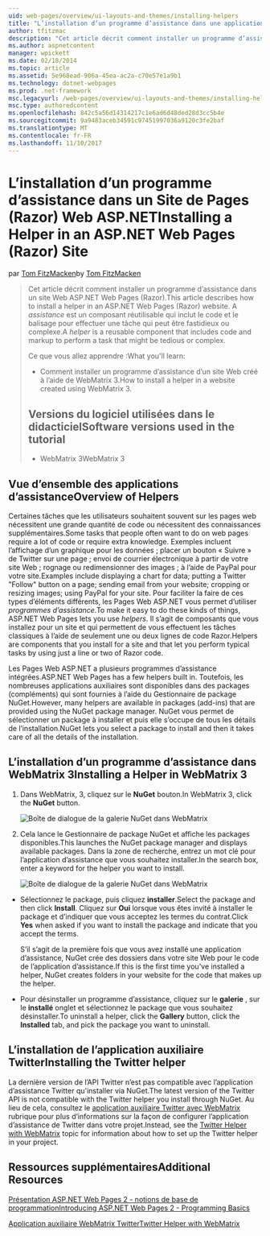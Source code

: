 ```yaml
---
uid: web-pages/overview/ui-layouts-and-themes/installing-helpers
title: "L’installation d’un programme d’assistance dans une application Web Pages (Razor) Site | Documents Microsoft"
author: tfitzmac
description: "Cet article décrit comment installer un programme d’assistance dans un site Web ASP.NET Web Pages (Razor). Un programme d’assistance est un composant réutilisable qui inclut le code et le balisage pour par..."
ms.author: aspnetcontent
manager: wpickett
ms.date: 02/18/2014
ms.topic: article
ms.assetid: 5e968ead-906a-45ea-ac2a-c70e57e1a9b1
ms.technology: dotnet-webpages
ms.prod: .net-framework
msc.legacyurl: /web-pages/overview/ui-layouts-and-themes/installing-helpers
msc.type: authoredcontent
ms.openlocfilehash: 842c5a56d14314217c1e6ad6d48ded28d3cc5b4e
ms.sourcegitcommit: 9a9483aceb34591c97451997036a9120c3fe2baf
ms.translationtype: MT
ms.contentlocale: fr-FR
ms.lasthandoff: 11/10/2017
---
```

<a name="installing-a-helper-in-an-aspnet-web-pages-razor-site"></a><span data-ttu-id="c4f08-104">L’installation d’un programme d’assistance dans un Site de Pages (Razor) Web ASP.NET</span><span class="sxs-lookup"><span data-stu-id="c4f08-104">Installing a Helper in an ASP.NET Web Pages (Razor) Site</span></span>
====================
<span data-ttu-id="c4f08-105">par [Tom FitzMacken](https://github.com/tfitzmac)</span><span class="sxs-lookup"><span data-stu-id="c4f08-105">by [Tom FitzMacken](https://github.com/tfitzmac)</span></span>

> <span data-ttu-id="c4f08-106">Cet article décrit comment installer un programme d’assistance dans un site Web ASP.NET Web Pages (Razor).</span><span class="sxs-lookup"><span data-stu-id="c4f08-106">This article describes how to install a helper in an ASP.NET Web Pages (Razor) website.</span></span> <span data-ttu-id="c4f08-107">A *assistance* est un composant réutilisable qui inclut le code et le balisage pour effectuer une tâche qui peut être fastidieux ou complexe.</span><span class="sxs-lookup"><span data-stu-id="c4f08-107">A *helper* is a reusable component that includes code and markup to perform a task that might be tedious or complex.</span></span>
> 
> <span data-ttu-id="c4f08-108">Ce que vous allez apprendre :</span><span class="sxs-lookup"><span data-stu-id="c4f08-108">What you'll learn:</span></span>
> 
> - <span data-ttu-id="c4f08-109">Comment installer un programme d’assistance d’un site Web créé à l’aide de WebMatrix 3.</span><span class="sxs-lookup"><span data-stu-id="c4f08-109">How to install a helper in a website created using WebMatrix 3.</span></span>
>   
> 
> ## <a name="software-versions-used-in-the-tutorial"></a><span data-ttu-id="c4f08-110">Versions du logiciel utilisées dans le didacticiel</span><span class="sxs-lookup"><span data-stu-id="c4f08-110">Software versions used in the tutorial</span></span>
> 
> 
> - <span data-ttu-id="c4f08-111">WebMatrix 3</span><span class="sxs-lookup"><span data-stu-id="c4f08-111">WebMatrix 3</span></span>


## <a name="overview-of-helpers"></a><span data-ttu-id="c4f08-112">Vue d’ensemble des applications d’assistance</span><span class="sxs-lookup"><span data-stu-id="c4f08-112">Overview of Helpers</span></span>

<span data-ttu-id="c4f08-113">Certaines tâches que les utilisateurs souhaitent souvent sur les pages web nécessitent une grande quantité de code ou nécessitent des connaissances supplémentaires.</span><span class="sxs-lookup"><span data-stu-id="c4f08-113">Some tasks that people often want to do on web pages require a lot of code or require extra knowledge.</span></span> <span data-ttu-id="c4f08-114">Exemples incluent l’affichage d’un graphique pour les données ; placer un bouton « Suivre » de Twitter sur une page ; envoi de courrier électronique à partir de votre site Web ; rognage ou redimensionner des images ; à l’aide de PayPal pour votre site.</span><span class="sxs-lookup"><span data-stu-id="c4f08-114">Examples include displaying a chart for data; putting a Twitter "Follow" button on a page; sending email from your website; cropping or resizing images; using PayPal for your site.</span></span> <span data-ttu-id="c4f08-115">Pour faciliter la faire de ces types d’éléments différents, les Pages Web ASP.NET vous permet d’utiliser *programmes d’assistance*.</span><span class="sxs-lookup"><span data-stu-id="c4f08-115">To make it easy to do these kinds of things, ASP.NET Web Pages lets you use *helpers*.</span></span> <span data-ttu-id="c4f08-116">Il s’agit de composants que vous installez pour un site et qui permettent de vous effectuent les tâches classiques à l’aide de seulement une ou deux lignes de code Razor.</span><span class="sxs-lookup"><span data-stu-id="c4f08-116">Helpers are components that you install for a site and that let you perform typical tasks by using just a line or two of Razor code.</span></span>

<span data-ttu-id="c4f08-117">Les Pages Web ASP.NET a plusieurs programmes d’assistance intégrées.</span><span class="sxs-lookup"><span data-stu-id="c4f08-117">ASP.NET Web Pages has a few helpers built in.</span></span> <span data-ttu-id="c4f08-118">Toutefois, les nombreuses applications auxiliaires sont disponibles dans des packages (compléments) qui sont fournies à l’aide du Gestionnaire de package NuGet.</span><span class="sxs-lookup"><span data-stu-id="c4f08-118">However, many helpers are available in packages (add-ins) that are provided using the NuGet package manager.</span></span> <span data-ttu-id="c4f08-119">NuGet vous permet de sélectionner un package à installer et puis elle s’occupe de tous les détails de l’installation.</span><span class="sxs-lookup"><span data-stu-id="c4f08-119">NuGet lets you select a package to install and then it takes care of all the details of the installation.</span></span>

## <a name="installing-a-helper-in-webmatrix-3"></a><span data-ttu-id="c4f08-120">L’installation d’un programme d’assistance dans WebMatrix 3</span><span class="sxs-lookup"><span data-stu-id="c4f08-120">Installing a Helper in WebMatrix 3</span></span>

1. <span data-ttu-id="c4f08-121">Dans WebMatrix, 3, cliquez sur le **NuGet** bouton.</span><span class="sxs-lookup"><span data-stu-id="c4f08-121">In WebMatrix 3, click the **NuGet** button.</span></span>

    ![Boîte de dialogue de la galerie NuGet dans WebMatrix](installing-helpers/_static/image1.png)
2. <span data-ttu-id="c4f08-123">Cela lance le Gestionnaire de package NuGet et affiche les packages disponibles.</span><span class="sxs-lookup"><span data-stu-id="c4f08-123">This launches the NuGet package manager and displays available packages.</span></span> <span data-ttu-id="c4f08-124">Dans la zone de recherche, entrez un mot clé pour l’application d’assistance que vous souhaitez installer.</span><span class="sxs-lookup"><span data-stu-id="c4f08-124">In the search box, enter a keyword for the helper you want to install.</span></span>

    ![Boîte de dialogue de la galerie NuGet dans WebMatrix](installing-helpers/_static/image2.png)
- <span data-ttu-id="c4f08-126">Sélectionnez le package, puis cliquez **installer**.</span><span class="sxs-lookup"><span data-stu-id="c4f08-126">Select the package and then click **Install**.</span></span> <span data-ttu-id="c4f08-127">Cliquez sur **Oui** lorsque vous êtes invité à installer le package et d’indiquer que vous acceptez les termes du contrat.</span><span class="sxs-lookup"><span data-stu-id="c4f08-127">Click **Yes** when asked if you want to install the package and indicate that you accept the terms.</span></span>

    <span data-ttu-id="c4f08-128">S’il s’agit de la première fois que vous avez installé une application d’assistance, NuGet crée des dossiers dans votre site Web pour le code de l’application d’assistance.</span><span class="sxs-lookup"><span data-stu-id="c4f08-128">If this is the first time you've installed a helper, NuGet creates folders in your website for the code that makes up the helper.</span></span>
- <span data-ttu-id="c4f08-129">Pour désinstaller un programme d’assistance, cliquez sur le **galerie** , sur le **installé** onglet et sélectionnez le package que vous souhaitez désinstaller.</span><span class="sxs-lookup"><span data-stu-id="c4f08-129">To uninstall a helper, click the **Gallery** button, click the **Installed** tab, and pick the package you want to uninstall.</span></span>

## <a name="installing-the-twitter-helper"></a><span data-ttu-id="c4f08-130">L’installation de l’application auxiliaire Twitter</span><span class="sxs-lookup"><span data-stu-id="c4f08-130">Installing the Twitter helper</span></span>

<span data-ttu-id="c4f08-131">La dernière version de l’API Twitter n’est pas compatible avec l’application d’assistance Twitter qu'installer via NuGet.</span><span class="sxs-lookup"><span data-stu-id="c4f08-131">The latest version of the Twitter API is not compatible with the Twitter helper you install through NuGet.</span></span> <span data-ttu-id="c4f08-132">Au lieu de cela, consultez le [application auxiliaire Twitter avec WebMatrix](twitter-helper.md) rubrique pour plus d’informations sur la façon de configurer l’application d’assistance de Twitter dans votre projet.</span><span class="sxs-lookup"><span data-stu-id="c4f08-132">Instead, see the [Twitter Helper with WebMatrix](twitter-helper.md) topic for information about how to set up the Twitter helper in your project.</span></span>

<a id="Additional_Resources"></a>
## <a name="additional-resources"></a><span data-ttu-id="c4f08-133">Ressources supplémentaires</span><span class="sxs-lookup"><span data-stu-id="c4f08-133">Additional Resources</span></span>


[<span data-ttu-id="c4f08-134">Présentation ASP.NET Web Pages 2 - notions de base de programmation</span><span class="sxs-lookup"><span data-stu-id="c4f08-134">Introducing ASP.NET Web Pages 2 - Programming Basics</span></span>](../getting-started/introducing-razor-syntax-c.md)

[<span data-ttu-id="c4f08-135">Application auxiliaire WebMatrix Twitter</span><span class="sxs-lookup"><span data-stu-id="c4f08-135">Twitter Helper with WebMatrix</span></span>](twitter-helper.md)
